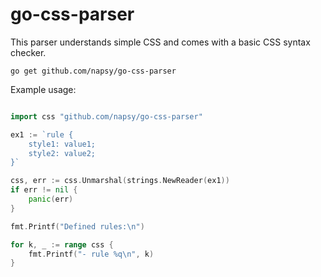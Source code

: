 # go-css-parser

This parser understands simple CSS and comes with a basic CSS syntax checker.


```
go get github.com/napsy/go-css-parser
```

Example usage:

```go

import css "github.com/napsy/go-css-parser"

ex1 := `rule {
	style1: value1;
	style2: value2;
}`

css, err := css.Unmarshal(strings.NewReader(ex1))
if err != nil {
	panic(err)
}

fmt.Printf("Defined rules:\n")

for k, _ := range css {
	fmt.Printf("- rule %q\n", k)
}
```

